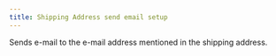 ```yaml
---
title: Shipping Address send email setup
---
```



Sends e-mail to the e-mail address mentioned in the shipping address.
